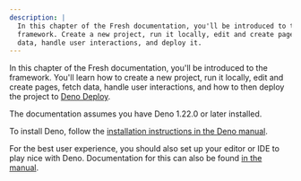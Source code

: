 ```yaml
---
description: |
  In this chapter of the Fresh documentation, you'll be introduced to the
  framework. Create a new project, run it locally, edit and create pages, fetch
  data, handle user interactions, and deploy it.
---
```


In this chapter of the Fresh documentation, you'll be introduced to the
framework. You'll learn how to create a new project, run it locally, edit and
create pages, fetch data, handle user interactions, and how to then deploy the
project to [Deno Deploy][deno-deploy].

The documentation assumes you have Deno 1.22.0 or later installed.

To install Deno, follow the
[installation instructions in the Deno manual][manual-installation].

For the best user experience, you should also set up your editor or IDE to play
nice with Deno. Documentation for this can also be found
[in the manual][manual-editors].

[deno-deploy]: https://deno.com/deploy
[manual-installation]: https://deno.land/manual/getting_started/installation
[manual-editors]: https://deno.land/manual/getting_started/setup_your_environment

